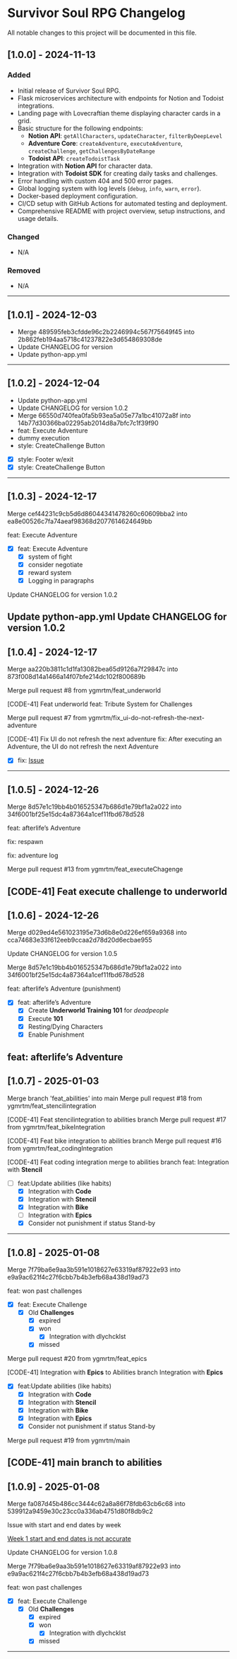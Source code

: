 # Survivor Soul RPG Changelog

All notable changes to this project will be documented in this file.

## [1.0.0] - 2024-11-13
### Added
- Initial release of Survivor Soul RPG.
- Flask microservices architecture with endpoints for Notion and Todoist integrations.
- Landing page with Lovecraftian theme displaying character cards in a grid.
- Basic structure for the following endpoints:
  - **Notion API**: `getAllCharacters`, `updateCharacter`, `filterByDeepLevel`
  - **Adventure Core**: `createAdventure`, `executeAdventure`, `createChallenge`, `getChallengesByDateRange`
  - **Todoist API**: `createTodoistTask`
- Integration with **Notion API** for character data.
- Integration with **Todoist SDK** for creating daily tasks and challenges.
- Error handling with custom 404 and 500 error pages.
- Global logging system with log levels (`debug`, `info`, `warn`, `error`).
- Docker-based deployment configuration.
- CI/CD setup with GitHub Actions for automated testing and deployment.
- Comprehensive README with project overview, setup instructions, and usage details.

### Changed
- N/A

### Removed
- N/A
---
## [1.0.1] - 2024-12-03
- Merge 489595feb3cfdde96c2b2246994c567f75649f45 into 2b862feb194aa5718c41237822e3d654869308de
- Update CHANGELOG for version
- Update python-app.yml
---
## [1.0.2] - 2024-12-04
- Update python-app.yml
- Update CHANGELOG for version 1.0.2
- Merge 66550d740fea0fa5b93ea5a05e77a1bc41072a8f into 14b77d30366ba02295ab2014d8a7bfc7c1f39f90
- feat: Execute Adventure 
- dummy execution
- style: CreateChallenge Button
- [x]  style: Footer w/exit
- [x]  style: CreateChallenge Button
---

## [1.0.3] - 2024-12-17
Merge cef44231c9cb5d6d86044341478260c60609bba2 into ea8e00526c7fa74aeaf98368d2077614624649bb

feat: Execute Adventure

- [x]  feat: Execute Adventure
    - [x]  system of fight
    - [x]  consider negotiate
    - [x]  reward system
    - [x]  Logging in paragraphs

Update CHANGELOG for version 1.0.2

Update python-app.yml
Update CHANGELOG for version 1.0.2
---

## [1.0.4] - 2024-12-17
Merge aa220b3811c1d1fa13082bea65d9126a7f29847c into 873f008d14a1466a14f07bfe214dc102f800689b

Merge pull request #8 from ygmrtm/feat_underworld

[CODE-41] Feat underworld
feat: Tribute System for Challenges

Merge pull request #7 from ygmrtm/fix_ui-do-not-refresh-the-next-adventure

[CODE-41] Fix UI do not refresh the next adventure
fix: After executing an Adventure, the UI do not refresh the next Adventure

- [x]  fix: [Issue](https://github.com/ygmrtm/survivor_soul_rpg/issues/3)
---

## [1.0.5] - 2024-12-26
Merge 8d57e1c19bb4b016525347b686d1e79bf1a2a022 into 34f6001bf25e15dc4a87364a1cef11fbd678d528

feat: afterlife’s Adventure

fix: respawn

fix: adventure log

Merge pull request #13 from ygmrtm/feat_executeChagenge

[CODE-41] Feat execute challenge to underworld
---

## [1.0.6] - 2024-12-26
Merge d029ed4e561023195e73d6b8e0d226ef659a9368 into cca74683e33f612eeb9ccaa2d78d20d6ecbae955

Update CHANGELOG for version 1.0.5

Merge 8d57e1c19bb4b016525347b686d1e79bf1a2a022 into 34f6001bf25e15dc4a87364a1cef11fbd678d528

feat: afterlife’s Adventure (punishment)

- [x]  feat: afterlife’s Adventure
    - [x]  Create **Underworld Training 101** for *deadpeople*
    - [x]  Execute **101**
    - [x]  Resting/Dying Characters
    - [x]  Enable Punishment

feat: afterlife’s Adventure
---

## [1.0.7] - 2025-01-03
Merge branch 'feat_abilities' into main
Merge pull request #18 from ygmrtm/feat_stencilintegration

[CODE-41] Feat stencilintegration to abilities branch
Merge pull request #17 from ygmrtm/feat_bikeIntegration

[CODE-41] Feat bike integration to abilities branch
Merge pull request #16 from ygmrtm/feat_codingIntegration

[CODE-41] Feat coding integration merge to abilities branch
feat: Integration with **Stencil**

- [ ]  feat:Update abilities (like habits)
    - [x]  Integration with **Code**
    - [x]  Integration with **Stencil**
    - [x]  Integration with **Bike**
    - [ ]  Integration with **Epics**
    - [x]  Consider not punishment if status Stand-by
---

## [1.0.8] - 2025-01-08
Merge 7f79ba6e9aa3b591e1018627e63319af87922e93 into e9a9ac621f4c27f6cbb7b4b3efb68a438d19ad73

feat: won past challenges

- [x]  feat: Execute Challenge
    - [x]  Old **Challenges**
        - [x]  expired
        - [x]  won
            - [x]  Integration with dlychcklst
        - [x]  missed

Merge pull request #20 from ygmrtm/feat_epics

[CODE-41] Integration with **Epics** to Abilities branch
Integration with **Epics**

- [x]  feat:Update abilities (like habits)
    - [x]  Integration with **Code**
    - [x]  Integration with **Stencil**
    - [x]  Integration with **Bike**
    - [x]  Integration with **Epics**
    - [x]  Consider not punishment if status Stand-by

Merge pull request #19 from ygmrtm/main

[CODE-41] main branch to abilities
---

## [1.0.9] - 2025-01-08
Merge fa087d45b486cc3444c62a8a86f78fdb63cb6c68 into 539912a9459e30c23cc0a336ab4751d80f8db9c2

Issue with start and end dates by week

[Week 1 start and end dates is not accurate](https://github.com/ygmrtm/survivor_soul_rpg/issues/23)

Update CHANGELOG for version 1.0.8

Merge 7f79ba6e9aa3b591e1018627e63319af87922e93 into e9a9ac621f4c27f6cbb7b4b3efb68a438d19ad73

feat: won past challenges

- [x]  feat: Execute Challenge
    - [x]  Old **Challenges**
        - [x]  expired
        - [x]  won
            - [x]  Integration with dlychcklst
        - [x]  missed
---

